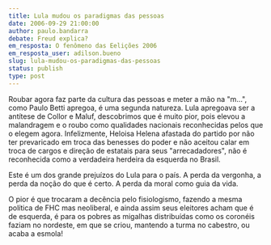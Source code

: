 ```yaml
---
title: Lula mudou os paradigmas das pessoas
date: 2006-09-29 21:00:00
author: paulo.bandarra
debate: Freud explica?
em_resposta: O fenômeno das Eelições 2006
em_resposta_user: adilson.bueno
slug: lula-mudou-os-paradigmas-das-pessoas
status: publish 
type: post
---
```


Roubar agora faz parte da cultura das pessoas e meter a mão na "m...", como Paulo Betti apregoa, é uma segunda natureza. Lula apregoava ser a antítese de Collor e Maluf, descobrimos que é muito pior, pois elevou a malandragem e o roubo como qualidades nacionais reconhecidas pelos que o elegem agora. Infelizmente, Heloisa Helena afastada do partido por não ter prevaricado em troca das benesses do poder e não aceitou calar em troca de cargos e direção de estatais para seus "arrecadadores", não é reconhecida como a verdadeira herdeira da esquerda no Brasil. 


Este é um dos grande prejuízos do Lula para o país. A perda da vergonha, a perda da noção do que é certo. A perda da moral como guia da vida.


O pior é que trocaram a decência pelo fisiologismo, fazendo a mesma política de FHC mas neoliberal, e ainda assim seus eleitores acham que é de esquerda, é para os pobres as migalhas distribuídas como os coronéis faziam no nordeste, em que se criou, mantendo a turma no cabestro, ou acaba a esmola!


